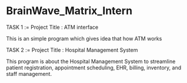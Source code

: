 # BrainWave_Matrix_Intern
TASK 1 :=
Project Title : ATM interface 

This is an simple program which gives idea that how ATM works


TASK 2 :=
Project Title : Hospital Management System

This program is about the Hospital Management System to streamline patient registration, appointment scheduling, EHR, billing, inventory, and staff management. 
